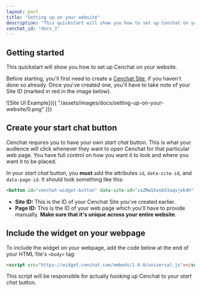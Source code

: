 ```yaml
---
layout: post
title: "Setting up on your website"
description: "This quickstart will show you how to set up Cenchat on your website."
cenchat_id: "docs_1"
---
```


## Getting started

This quickstart will show you how to set up Cenchat on your website.

Before starting, you'll first need to create a [Cenchat Site](https://web.cenchat.com/sites/new), if you haven't done so already. Once you've created one, you'll have to take note of your Site ID (marked in red in the image below).

![Site UI Example]({{ "/assets/images/docs/setting-up-on-your-website/0.png" }})

## Create your start chat button

Cenchat requires you to have your own *start chat* button. This is what your audience will click whenever they want to open Cenchat for that particular web page. You have full control on how you want it to look and where you want it to be placed.

In your *start chat* button, you  **must** add the attributes `id`, `data-site-id`, and `data-page-id`. It should look something like this:

```html
<button id="cenchat-widget-button" data-site-id="zaZMwSXvob53aqvjek4h" data-page-id="1">Start Chat</button>
```

- **Site ID:** This is the ID of your Cenchat Site you've created earlier.
- **Page ID:** This is the ID of your web page which you'll have to provide manually. **Make sure that it's unique across your entire website**.

## Include the widget on your webpage

To include the widget on your webpage, add the code below at the end of your HTML file's `<body>` tag:

```html
<script src="https://widget.cenchat.com/embeds/1.0.0/universal.js"></script>
```

This script will be responsible for actually hooking up Cenchat to your *start chat* button.

